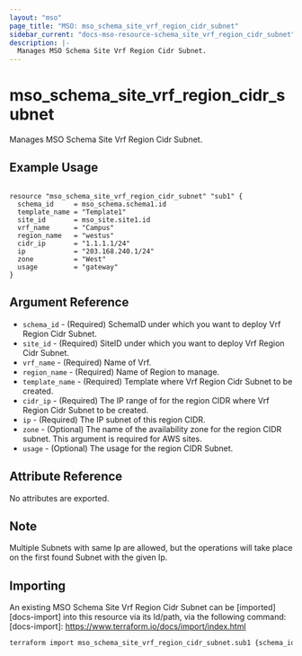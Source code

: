 ```yaml
---
layout: "mso"
page_title: "MSO: mso_schema_site_vrf_region_cidr_subnet"
sidebar_current: "docs-mso-resource-schema_site_vrf_region_cidr_subnet"
description: |-
  Manages MSO Schema Site Vrf Region Cidr Subnet.
---
```


# mso_schema_site_vrf_region_cidr_subnet #

Manages MSO Schema Site Vrf Region Cidr Subnet.

## Example Usage ##

```hcl

resource "mso_schema_site_vrf_region_cidr_subnet" "sub1" {
  schema_id     = mso_schema.schema1.id
  template_name = "Template1"
  site_id       = mso_site.site1.id
  vrf_name      = "Campus"
  region_name   = "westus"
  cidr_ip       = "1.1.1.1/24"
  ip            = "203.168.240.1/24"
  zone          = "West"
  usage         = "gateway"
}

```

## Argument Reference ##

* `schema_id` - (Required) SchemaID under which you want to deploy Vrf Region Cidr Subnet.
* `site_id` - (Required) SiteID under which you want to deploy Vrf Region Cidr Subnet.
* `vrf_name` - (Required) Name of Vrf.
* `region_name` - (Required) Name of Region to manage.
* `template_name` - (Required) Template where Vrf Region Cidr Subnet to be created.
* `cidr_ip` - (Required) The IP range of for the region CIDR where Vrf Region Cidr Subnet to be created.
* `ip` - (Required) The IP subnet of this region CIDR.
* `zone` - (Optional) The name of the availability zone for the region CIDR subnet. This argument is required for AWS sites.
* `usage` - (Optional) The usage for the region CIDR Subnet.

## Attribute Reference ##

No attributes are exported.

## Note ##
Multiple Subnets with same Ip are allowed, but the operations will take place on the first found Subnet with the given Ip.

## Importing ##

An existing MSO Schema Site Vrf Region Cidr Subnet can be [imported][docs-import] into this resource via its Id/path, via the following command: [docs-import]: <https://www.terraform.io/docs/import/index.html>

```bash
terraform import mso_schema_site_vrf_region_cidr_subnet.sub1 {schema_id}/site/{site_id}/vrf/{vrf_name}/region/{region_name}/cidrIP/{cidr_ip}/subnet/{ip}
```
